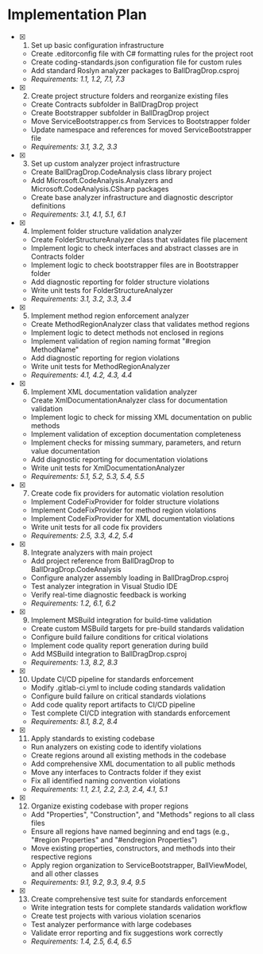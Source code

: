 # Implementation Plan

- [x] 1. Set up basic configuration infrastructure

  - Create .editorconfig file with C# formatting rules for the project root
  - Create coding-standards.json configuration file for custom rules
  - Add standard Roslyn analyzer packages to BallDragDrop.csproj
  - _Requirements: 1.1, 1.2, 7.1, 7.3_

- [x] 2. Create project structure folders and reorganize existing files

  - Create Contracts subfolder in BallDragDrop project
  - Create Bootstrapper subfolder in BallDragDrop project  
  - Move ServiceBootstrapper.cs from Services to Bootstrapper folder
  - Update namespace and references for moved ServiceBootstrapper file
  - _Requirements: 3.1, 3.2, 3.3_

- [x] 3. Set up custom analyzer project infrastructure

  - Create BallDragDrop.CodeAnalysis class library project
  - Add Microsoft.CodeAnalysis.Analyzers and Microsoft.CodeAnalysis.CSharp packages
  - Create base analyzer infrastructure and diagnostic descriptor definitions
  - _Requirements: 3.1, 4.1, 5.1, 6.1_

- [x] 4. Implement folder structure validation analyzer
  - Create FolderStructureAnalyzer class that validates file placement
  - Implement logic to check interfaces and abstract classes are in Contracts folder
  - Implement logic to check bootstrapper files are in Bootstrapper folder
  - Add diagnostic reporting for folder structure violations
  - Write unit tests for FolderStructureAnalyzer
  - _Requirements: 3.1, 3.2, 3.3, 3.4_

- [x] 5. Implement method region enforcement analyzer
  - Create MethodRegionAnalyzer class that validates method regions
  - Implement logic to detect methods not enclosed in regions
  - Implement validation of region naming format "#region MethodName"
  - Add diagnostic reporting for region violations
  - Write unit tests for MethodRegionAnalyzer
  - _Requirements: 4.1, 4.2, 4.3, 4.4_

- [x] 6. Implement XML documentation validation analyzer
  - Create XmlDocumentationAnalyzer class for documentation validation
  - Implement logic to check for missing XML documentation on public methods
  - Implement validation of exception documentation completeness
  - Implement checks for missing summary, parameters, and return value documentation
  - Add diagnostic reporting for documentation violations
  - Write unit tests for XmlDocumentationAnalyzer
  - _Requirements: 5.1, 5.2, 5.3, 5.4, 5.5_

- [x] 7. Create code fix providers for automatic violation resolution
  - Implement CodeFixProvider for folder structure violations
  - Implement CodeFixProvider for method region violations
  - Implement CodeFixProvider for XML documentation violations
  - Write unit tests for all code fix providers
  - _Requirements: 2.5, 3.3, 4.2, 5.4_

- [x] 8. Integrate analyzers with main project
  - Add project reference from BallDragDrop to BallDragDrop.CodeAnalysis
  - Configure analyzer assembly loading in BallDragDrop.csproj
  - Test analyzer integration in Visual Studio IDE
  - Verify real-time diagnostic feedback is working
  - _Requirements: 1.2, 6.1, 6.2_

- [x] 9. Implement MSBuild integration for build-time validation
  - Create custom MSBuild targets for pre-build standards validation
  - Configure build failure conditions for critical violations
  - Implement code quality report generation during build
  - Add MSBuild integration to BallDragDrop.csproj
  - _Requirements: 1.3, 8.2, 8.3_

- [x] 10. Update CI/CD pipeline for standards enforcement
  - Modify .gitlab-ci.yml to include coding standards validation
  - Configure build failure on critical standards violations
  - Add code quality report artifacts to CI/CD pipeline
  - Test complete CI/CD integration with standards enforcement
  - _Requirements: 8.1, 8.2, 8.4_
- [x] 11. Apply standards to existing codebase
  - Run analyzers on existing code to identify violations
  - Create regions around all existing methods in the codebase
  - Add comprehensive XML documentation to all public methods
  - Move any interfaces to Contracts folder if they exist
  - Fix all identified naming convention violations
  - _Requirements: 1.1, 2.1, 2.2, 2.3, 2.4, 4.1, 5.1_
- [x] 12. Organize existing codebase with proper regions
  - Add "Properties", "Construction", and "Methods" regions to all class files
  - Ensure all regions have named beginning and end tags (e.g., "#region Properties" and "#endregion Properties")
  - Move existing properties, constructors, and methods into their respective regions
  - Apply region organization to ServiceBootstrapper, BallViewModel, and all other classes
  - _Requirements: 9.1, 9.2, 9.3, 9.4, 9.5_
- [x] 13. Create comprehensive test suite for standards enforcement
  - Write integration tests for complete standards validation workflow
  - Create test projects with various violation scenarios
  - Test analyzer performance with large codebases
  - Validate error reporting and fix suggestions work correctly
  - _Requirements: 1.4, 2.5, 6.4, 6.5_